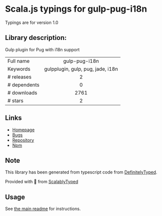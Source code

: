 
# Scala.js typings for gulp-pug-i18n

Typings are for version 1.0

## Library description:
Gulp plugin for Pug with i18n support

|                    |                 |
| ------------------ | :-------------: |
| Full name          | gulp-pug-i18n |
| Keywords           | gulpplugin, gulp, pug, jade, i18n |
| # releases         | 2 |
| # dependents       | 0 |
| # downloads        | 2761 |
| # stars            | 2 |

## Links
- [Homepage](https://github.com/dogancelik/gulp-pug-i18n)
- [Bugs](https://github.com/dogancelik/gulp-pug-i18n/issues)
- [Repository](https://bitbucket.org/dogancelik/gulp-pug-i18n)
- [Npm](https://www.npmjs.com/package/gulp-pug-i18n)
    


## Note
This library has been generated from typescript code from [DefinitelyTyped](https://definitelytyped.org).

Provided with :purple_heart: from [ScalablyTyped](https://github.com/oyvindberg/ScalablyTyped)

## Usage
See [the main readme](../../readme.md) for instructions.


